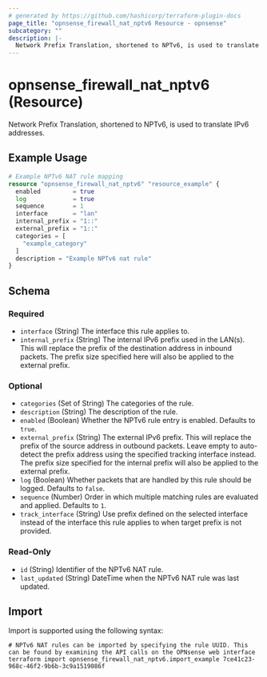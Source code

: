 ```yaml
---
# generated by https://github.com/hashicorp/terraform-plugin-docs
page_title: "opnsense_firewall_nat_nptv6 Resource - opnsense"
subcategory: ""
description: |-
  Network Prefix Translation, shortened to NPTv6, is used to translate IPv6 addresses.
---
```


# opnsense_firewall_nat_nptv6 (Resource)

Network Prefix Translation, shortened to NPTv6, is used to translate IPv6 addresses.

## Example Usage

```terraform
# Example NPTv6 NAT rule mapping
resource "opnsense_firewall_nat_nptv6" "resource_example" {
  enabled         = true
  log             = true
  sequence        = 1
  interface       = "lan"
  internal_prefix = "1::"
  external_prefix = "1::"
  categories = [
    "example_category"
  ]
  description = "Example NPTv6 nat rule"
}
```

<!-- schema generated by tfplugindocs -->
## Schema

### Required

- `interface` (String) The interface this rule applies to.
- `internal_prefix` (String) The internal IPv6 prefix used in the LAN(s). This will replace the prefix of the destination address in inbound packets. The prefix size specified here will also be applied to the external prefix.

### Optional

- `categories` (Set of String) The categories of the rule.
- `description` (String) The description of the rule.
- `enabled` (Boolean) Whether the NPTv6 rule entry is enabled. Defaults to `true`.
- `external_prefix` (String) The external IPv6 prefix. This will replace the prefix of the source address in outbound packets. Leave empty to auto-detect the prefix address using the specified tracking interface instead. The prefix size specified for the internal prefix will also be applied to the external prefix.
- `log` (Boolean) Whether packets that are handled by this rule should be logged. Defaults to `false`.
- `sequence` (Number) Order in which multiple matching rules are evaluated and applied. Defaults to `1`.
- `track_interface` (String) Use prefix defined on the selected interface instead of the interface this rule applies to when target prefix is not provided.

### Read-Only

- `id` (String) Identifier of the NPTv6 NAT rule.
- `last_updated` (String) DateTime when the NPTv6 NAT rule was last updated.

## Import

Import is supported using the following syntax:

```shell
# NPTv6 NAT rules can be imported by specifying the rule UUID. This can be found by examining the API calls on the OPNsense web interface
terraform import opnsense_firewall_nat_nptv6.import_example 7ce41c23-968c-46f2-9b6b-3c9a1519086f
```
